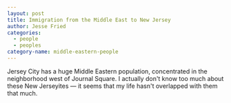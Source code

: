 ```yaml
---
layout: post
title: Immigration from the Middle East to New Jersey
author: Jesse Fried
categories:
  - people
  - peoples
category-name: middle-eastern-people
---
```


Jersey City has a huge Middle Eastern population, concentrated in the neighborhood west of Journal Square. I actually don't know too much about these New Jerseyites — it seems that my life hasn't overlapped with them that much.
